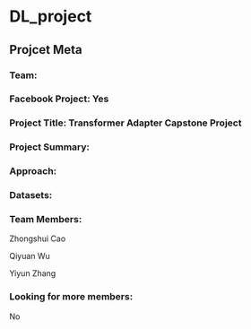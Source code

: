 # DL_project

## Projcet Meta

### Team: 

### Facebook Project: Yes

### Project Title: Transformer Adapter Capstone Project

### Project Summary:

### Approach:

### Datasets:

### Team Members:

Zhongshui Cao

Qiyuan Wu

Yiyun Zhang

### Looking for more members:
No
